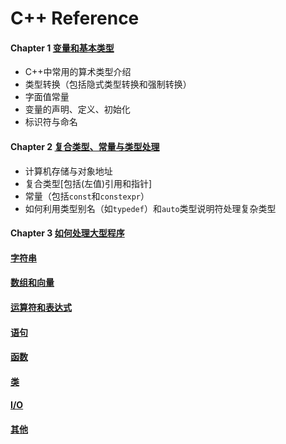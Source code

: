 # C++ Reference

#### Chapter 1 [变量和基本类型](../HtmlDoc/C1.html)

- C++中常用的算术类型介绍
- 类型转换（包括隐式类型转换和强制转换）
- 字面值常量
- 变量的声明、定义、初始化
- 标识符与命名

#### Chapter 2 [复合类型、常量与类型处理](../HtmlDoc/C2.html)

- 计算机存储与对象地址
- 复合类型[包括(左值)引用和指针]
- 常量（包括`const`和`constexpr`）
- 如何利用类型别名（如`typedef`）和`auto`类型说明符处理复杂类型

#### Chapter 3 [如何处理大型程序](../HtmlDoc/C3.html)

#### [字符串](../HtmlDoc/C4.html)

#### [数组和向量](../HtmlDoc/C5.html)

#### [运算符和表达式](../HtmlDoc/C6.html)

#### [语句](../HtmlDoc/C7.html)

#### [函数](../HtmlDoc/C8.html)

#### [类](../HtmlDoc/C9.html)

#### [I/O](../HtmlDoc/C10.html)

#### [其他](../HtmlDoc/C12.html)

